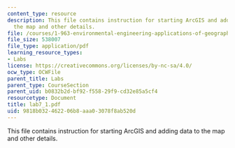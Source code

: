 ```yaml
---
content_type: resource
description: This file contains instruction for starting ArcGIS and adding data to
  the map and other details.
file: /courses/1-963-environmental-engineering-applications-of-geographic-information-systems-fall-2004/9818b032462206b8aaa03078f8ab520d_lab7_1.pdf
file_size: 538007
file_type: application/pdf
learning_resource_types:
- Labs
license: https://creativecommons.org/licenses/by-nc-sa/4.0/
ocw_type: OCWFile
parent_title: Labs
parent_type: CourseSection
parent_uid: b0832b2d-bf92-f558-29f9-cd32e85a5cf4
resourcetype: Document
title: lab7_1.pdf
uid: 9818b032-4622-06b8-aaa0-3078f8ab520d
---
```

This file contains instruction for starting ArcGIS and adding data to the map and other details.
